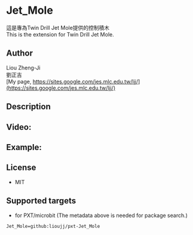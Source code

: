 # Jet_Mole

這是專為Twin Drill Jet Mole提供的控制積木\
This is the extension for Twin Drill Jet Mole.

## Author
Liou Zheng-Ji\
劉正吉\
[My page, https://sites.google.com/jes.mlc.edu.tw/ljj/](https://sites.google.com/jes.mlc.edu.tw/ljj/)

## Description

## Video:

## Example:

## License

* MIT

## Supported targets

* for PXT/microbit
(The metadata above is needed for package search.)

```package
Jet_Mole=github:lioujj/pxt-Jet_Mole
```